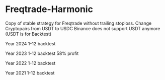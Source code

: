 # Freqtrade-Harmonic
Copy of stable strategy for Freqtrade without trailing stoploss. 
Change Cryptopairs from USDT to USDC Binance does not support USDT anymore (USDT is for Backtest)

Year 2024 1-12 backtest 

Year 2023 1-12 backtest 58% profit

Year 2022 1-12 backtest 

Year 2021 1-12 backtest 
